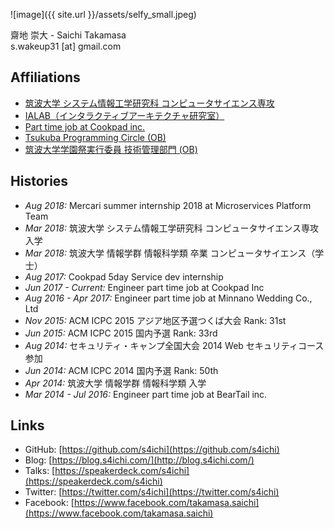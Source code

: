 ![image]({{ site.url }}/assets/selfy_small.jpeg)

齋地 崇大 - Saichi Takamasa<br>
s.wakeup31 [at] gmail.com

## Affiliations

- [筑波大学 システム情報工学研究科 コンピュータサイエンス専攻](https://www.sie.tsukuba.ac.jp/)
- [IALAB（インタラクティブアーキテクチャ研究室）](https://www.ialab.cs.tsukuba.ac.jp/)
- [Part time job at Cookpad inc.](https://info.cookpad.com/)
- [Tsukuba Programming Circle (OB)](http://conclave.cs.tsukuba.ac.jp/tpc/)
- [筑波大学学園祭実行委員 技術管理部門 (OB)](http://www.sohosai.tsukuba.ac.jp/)

## Histories

- *Aug 2018:* Mercari summer internship 2018 at Microservices Platform Team
- *Mar 2018:* 筑波大学 システム情報工学研究科 コンピュータサイエンス専攻 入学
- *Mar 2018:* 筑波大学 情報学群 情報科学類 卒業 コンピュータサイエンス（学士）
- *Aug 2017:* Cookpad 5day Service dev internship
- *Jun 2017 - Current:* Engineer part time job at Cookpad Inc
- *Aug 2016 - Apr 2017:* Engineer part time job at Minnano Wedding Co., Ltd
- *Nov 2015:* ACM ICPC 2015 アジア地区予選つくば大会 Rank: 31st
- *Jun 2015:* ACM ICPC 2015 国内予選 Rank: 33rd
- *Aug 2014:* セキュリティ・キャンプ全国大会 2014 Web セキュリティコース参加
- *Jun 2014:* ACM ICPC 2014 国内予選 Rank: 50th
- *Apr 2014:* 筑波大学 情報学群 情報科学類 入学
- *Mar 2014 - Jul 2016:* Engineer part time job at BearTail inc.

## Links

- GitHub: [https://github.com/s4ichi](https://github.com/s4ichi)
- Blog: [https://blog.s4ichi.com/](http://blog.s4ichi.com/)
- Talks: [https://speakerdeck.com/s4ichi](https://speakerdeck.com/s4ichi)
- Twitter: [https://twitter.com/s4ichi](https://twitter.com/s4ichi)
- Facebook: [https://www.facebook.com/takamasa.saichi](https://www.facebook.com/takamasa.saichi)
